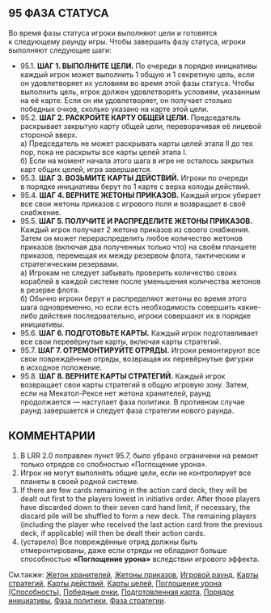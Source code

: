 95 ФАЗА СТАТУСА
---

Во время фазы статуса игроки выполняют цели и готовятся к следующему раунду игры. Чтобы завершить фазу статуса, игроки выполняют следующие шаги:
* 95.1. **ШАГ 1. ВЫПОЛНИТЕ ЦЕЛИ.** По очереди в порядке инициативы каждый игрок может выполнить 1 общую и 1 секретную цель, если он удовлетворяет их условиям во время этой фазы статуса. Чтобы выполнить цель, игрок должен удовлетворять условиям, указанным на её карте. Если он им удовлетворяет, он получает столько победных очков, сколько указано на карте этой цели.
* 95.2. **ШАГ 2. РАСКРОЙТЕ КАРТУ ОБЩЕЙ ЦЕЛИ.** Председатель раскрывает закрытую карту общей цели, переворачивая её лицевой стороной вверх.  
  а) Председатель не может раскрывать карты целей этапа II до тех пор, пока не раскрыты все карты целей этапа I.  
  б) Если на момент начала этого шага в игре не осталось закрытых карт общих целей, игра завершается.
* 95.3. **ШАГ 3. ВОЗЬМИТЕ КАРТЫ ДЕЙСТВИЙ.** Игроки по очереди в порядке инициативы берут по 1 карте с верха колоды действий.
* 95.4. **ШАГ 4. ВЕРНИТЕ ЖЕТОНЫ ПРИКАЗОВ.** Каждый игрок убирает все свои жетоны приказов с игрового поля и возвращает в своё снабжение.
* 95.5. **ШАГ 5. ПОЛУЧИТЕ И РАСПРЕДЕЛИТЕ ЖЕТОНЫ ПРИКАЗОВ.** Каждый игрок получает 2 жетона приказов из своего снабжения. Затем он может перераспределить любое количество жетонов приказов (включая два полученных только что) на своём планшете приказов, перемещая их между резервом флота, тактическим и стратегическим резервами.  
  а) Игрокам не следует забывать проверить количество своих кораблей в каждой системе после уменьшения количества жетонов в резерве флота.  
  б) Обычно игроки берут и распределяют жетоны во время этого шага одновременно, но если есть необходимость совершить какие-либо действия последовательно, игроки совершают их в порядке инициативы.
* 95.6. **ШАГ 6. ПОДГОТОВЬТЕ КАРТЫ.** Каждый игрок подготавливает все свои перевёрнутые карты, включая карты стратегий.
* 95.7. **ШАГ 7. ОТРЕМОНТИРУЙТЕ ОТРЯДЫ.** Игроки ремонтируют все свои повреждённые отряды, возвращая их перевёрнутые фигурки в исходное положение.
* 95.8. **ШАГ 8. ВЕРНИТЕ КАРТЫ СТРАТЕГИЙ.** Каждый игрок возвращает свои карты стратегий в общую игровую зону. Затем, если на Мекатол-Рексе нет жетона хранителей, раунд продолжается — наступает фаза политики. В противном случае раунд завершается и следует фаза стратегии нового раунда.

КОММЕНТАРИИ
---
1) В LRR 2.0 поправлен пункт 95.7, было убрано ограничени на ремонт только отрядов со спобностью «Поглощение урона».
2) Игрок не могут выполнять общие цели, если не контролирует все планеты в своей родной системе.
3) If there are few cards remaining in the action card deck, they will be dealt out first to the players lowest in initiative order. After those players have discarded down to their seven card hand limit, if necessary, the discard pile will be shuffled to form a new deck. The remaining players (including the player who received the last action card from the previous deck, if applicable) will then be dealt their action cards.
4) (устарело) Все повреждённые отряд должны быть отмеронтированы, даже если отряды не обладают больше способностью **«Поглощение урона»** вследствии игрового эффекта. 

См.также: [Жетон хранителей](custodians_token.md), [Жетоны приказов](command_counters.md), [Игровой раунд](game_round.md), [Карты стратегий](strategy_cards.md), [Карты действий](action_cards.md), [Карты целей](objective_cards.md), [Поглощение урона (Способность)](sustain_damage_abil.md), [Победные очки](victory_points.md), [Подготовленная карта](readied.md), [Порядок инициативы](initiative_order.md), [Фаза политики](agenda_phase.md), [Фаза стратегии](strategy_phase.md).
